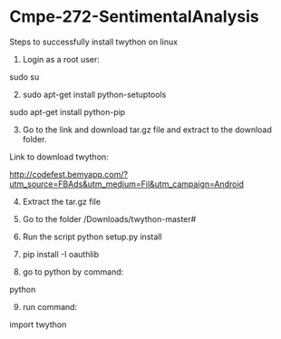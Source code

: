 Cmpe-272-SentimentalAnalysis
============================

Steps to successfully install twython on linux 

1) Login as a root user: 

sudo su

2) sudo apt-get install python-setuptools

sudo apt-get install python-pip

3) Go to the link and download tar.gz file and extract to the download folder.


Link to download twython:

http://codefest.bemyapp.com/?utm_source=FBAds&utm_medium=Fil&utm_campaign=Android

4) Extract the tar.gz file

5) Go to the folder /Downloads/twython-master#

6) Run the script python setup.py install

7) pip install -I oauthlib

8) go to python by command:

python

9) run command: 

import twython

